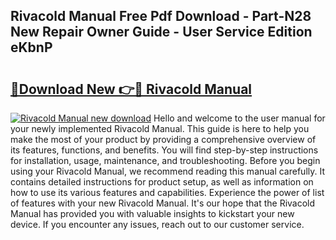 ## Rivacold Manual Free Pdf Download - Part-N28 New Repair Owner Guide - User Service Edition eKbnP

# <h2><a href="http://cf20027.oget.top/?id=Rivacold+Manual">🔗Download New 👉🔴 Rivacold Manual</a></h2>

[![Rivacold Manual new download](https://i.imgur.com/5g1atiW.png)](http://cf20027.oget.top/?id=Rivacold+Manual)
Hello and welcome to the user manual for your newly implemented Rivacold Manual. This guide is here to help you make the most of your product by providing a comprehensive overview of its features, functions, and benefits. You will find step-by-step instructions for installation, usage, maintenance, and troubleshooting. Before you begin using your Rivacold Manual, we recommend reading this manual carefully. It contains detailed instructions for product setup, as well as information on how to use its various features and capabilities. Experience the power of list of features with your new Rivacold Manual. It's our hope that the Rivacold Manual has provided you with valuable insights to kickstart your new device. If you encounter any issues, reach out to our customer service.

